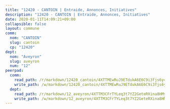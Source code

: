```yaml
---
title: "12420 - CANTOIN | Entraide, Annonces, Initiatives"
description: "12420 - CANTOIN | Entraide, Annonces, Initiatives"
date: 2020-01-11T14:09:21+09:00
collapsible: false
layout: commune
comm:
  nom: "CANTOIN"
  slug: cantoin
  cp: "12420"
dept:
  nom: "Aveyron"
  slug: aveyron
  num: "12"
peerpad:
  comm:
    read_path: /r/markdown/12420_cantoin/4XTTMEwRuJ9ETdukA6E6C9i3fjs6y44FUjCasaLC8yjq1MAnd
    write_path: /w/markdown/12420_cantoin/4XTTMEwRuJ9ETdukA6E6C9i3fjs6y44FUjCasaLC8yjq1MAnd-K3TgUq92UbB8gyoY9hfJXGh2WpvzyKiQR7qamvQWXvm21XS7nw9VF2ENqNKjsaZ7bKapZCSwsyQr12bu3sJC3aJ1S1gZd3s8MbzdtCnxvL1XGSN3FmXgMcTuL5NgkHmoBkpzJPDK
  dept:
    read_path: /r/markdown/12_aveyron/4XTTM3CFrTYLeq3t7YZ2GeteRXina8HMy585xLdATaEm28gJq
    write_path: /w/markdown/12_aveyron/4XTTM3CFrTYLeq3t7YZ2GeteRXina8HMy585xLdATaEm28gJq-K3TgUfu3tdsvnJNzfCjLcQBm4uQ83gag77qnaAo9pjUvbpQyfAVAxJdyULKffeJFVcGHHVraYZNVQhiGBeBUKBFLy2Vr8dapgU6tQCmoJQ6dgnoqRGmK9bSxqhW9VArfxRuTPcgV
---
```


